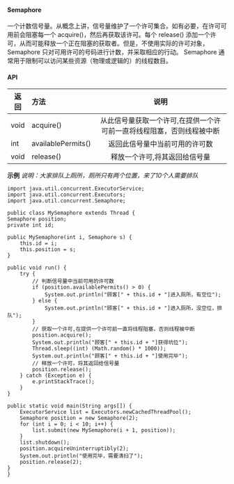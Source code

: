 #### Semaphore

一个计数信号量。从概念上讲，信号量维护了一个许可集合。如有必要，在许可可用前会阻塞每一个 acquire()，然后再获取该许可。每个 release() 添加一个许可，从而可能释放一个正在阻塞的获取者。但是，不使用实际的许可对象，Semaphore 只对可用许可的号码进行计数，并采取相应的行动。
Semaphore 通常用于限制可以访问某些资源（物理或逻辑的）的线程数目。

#### API
| 返回 | 方法 | 说明 |
|---|:---|:---:|
| void | acquire() |从此信号量获取一个许可,在提供一个许可前一直将线程阻塞，否则线程被中断 |
| int | availablePermits() | 返回此信号量中当前可用的许可数 |
| void | release() | 释放一个许可,将其返回给信号量 |


**示例**
_说明：大家排队上厕所，厕所只有两个位置，来了10个人需要排队_

    import java.util.concurrent.ExecutorService;
    import java.util.concurrent.Executors;
    import java.util.concurrent.Semaphore;

    public class MySemaphore extends Thread {
	Semaphore position;
	private int id;

	public MySemaphore(int i, Semaphore s) {
		this.id = i;
		this.position = s;
	}

	public void run() {
		try {
			// 判断信号量中当前可用的许可数
			if (position.availablePermits() > 0) {
				System.out.println("顾客[" + this.id + "]进入厕所，有空位");
			} else {
				System.out.println("顾客[" + this.id + "]进入厕所，没空位，排队");
			}
			// 获取一个许可,在提供一个许可前一直将线程阻塞，否则线程被中断
			position.acquire(); 
			System.out.println("顾客[" + this.id + "]获得坑位");
			Thread.sleep((int) (Math.random() * 1000));
			System.out.println("顾客[" + this.id + "]使用完毕");
			// 释放一个许可，将其返回给信号量
			position.release();
		} catch (Exception e) {
			e.printStackTrace();
		}
	}

	public static void main(String args[]) {
		ExecutorService list = Executors.newCachedThreadPool();
		Semaphore position = new Semaphore(2);
		for (int i = 0; i < 10; i++) {
			list.submit(new MySemaphore(i + 1, position));
		}
		list.shutdown();
		position.acquireUninterruptibly(2);
		System.out.println("使用完毕，需要清扫了");
		position.release(2);
	}
    }